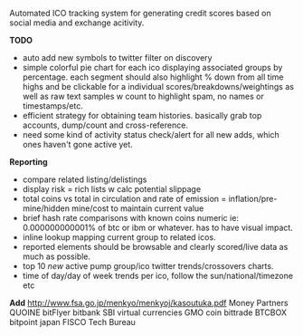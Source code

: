 Automated ICO tracking system for generating credit scores based on social media and exchange acitivity.

**TODO**

* auto add new symbols to twitter filter on discovery
* simple colorful pie chart for each ico displaying associated groups by percentage. each segment should also highlight % down from all time highs and be clickable for a individual scores/breakdowns/weightings as well as raw text samples w count to highlight spam, no names or timestamps/etc.
* efficient strategy for obtaining team histories. basically grab top accounts, dump/count and cross-reference. 
* need some kind of activity status check/alert for all new adds, which ones haven't gone active yet.

**Reporting**
* compare related listing/delistings
* display risk = rich lists w calc potential slippage
* total coins vs total in circulation and rate of emission = inflation/pre-mine/hidden mine/cost to maintain current value
* brief hash rate comparisons with known coins numeric ie: 0.000000000001% of btc or ibm or whatever. has to have visual impact.
* inline lookup mapping current group to related icos.
* reported elements should be browsable and clearly scored/live data as much as possible.
* top 10 *new* active pump group/ico twitter trends/crossovers charts.
* time of day/day of week trends per ico, follow the sun/national/timezone etc


**Add**
http://www.fsa.go.jp/menkyo/menkyoj/kasoutuka.pdf
Money Partners
QUOINE
bitFlyer
bitbank
SBI virtual currencies
GMO coin
bittrade
BTCBOX
bitpoint japan
FISCO
Tech Bureau
